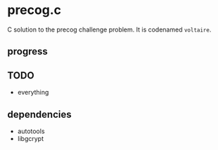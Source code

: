 # precog.c

C solution to the precog challenge problem. It is codenamed
`voltaire`.

## progress


## TODO
* everything

## dependencies
* autotools
* libgcrypt
